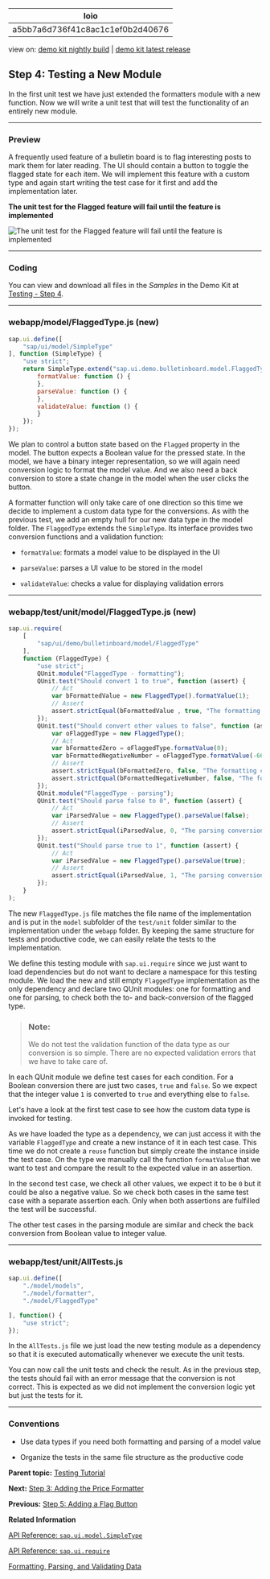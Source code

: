 <!-- loioa5bb7a6d736f41c8ac1c1ef0b2d40676 -->

| loio |
| -----|
| a5bb7a6d736f41c8ac1c1ef0b2d40676 |

<div id="loio">

view on: [demo kit nightly build](https://sdk.openui5.org/nightly/#/topic/a5bb7a6d736f41c8ac1c1ef0b2d40676) | [demo kit latest release](https://sdk.openui5.org/topic/a5bb7a6d736f41c8ac1c1ef0b2d40676)</div>

## Step 4: Testing a New Module

In the first unit test we have just extended the formatters module with a new function. Now we will write a unit test that will test the functionality of an entirely new module.

***

### Preview

A frequently used feature of a bulletin board is to flag interesting posts to mark them for later reading. The UI should contain a button to toggle the flagged state for each item. We will implement this feature with a custom type and again start writing the test case for it first and add the implementation later.

   
  
**The unit test for the Flagged feature will fail until the feature is implemented**

 ![](images/loioba4369b669574be29051499ed6f2ce4e_HiRes.png "The unit test for the Flagged feature will fail until the
					feature is implemented") 

***

### Coding

You can view and download all files in the *Samples* in the Demo Kit at [Testing - Step 4](https://sdk.openui5.org/entity/sap.m.tutorial.testing/sample/sap.m.tutorial.testing.04).

***

### webapp/model/FlaggedType.js \(new\)

```js
sap.ui.define([
	"sap/ui/model/SimpleType"
], function (SimpleType) {
	"use strict";
	return SimpleType.extend("sap.ui.demo.bulletinboard.model.FlaggedType", {
		formatValue: function () {
		},
		parseValue: function () {
		},
		validateValue: function () {
		}
	});
});
```

We plan to control a button state based on the `Flagged` property in the model. The button expects a Boolean value for the pressed state. In the model, we have a binary integer representation, so we will again need conversion logic to format the model value. And we also need a back conversion to store a state change in the model when the user clicks the button.

A formatter function will only take care of one direction so this time we decide to implement a custom data type for the conversions. As with the previous test, we add an empty hull for our new data type in the model folder. The `FlaggedType` extends the `SimpleType`. Its interface provides two conversion functions and a validation function:

-   `formatValue`: formats a model value to be displayed in the UI

-   `parseValue`: parses a UI value to be stored in the model

-   `validateValue`: checks a value for displaying validation errors


***

### webapp/test/unit/model/FlaggedType.js \(new\)

```js
sap.ui.require(
	[
		"sap/ui/demo/bulletinboard/model/FlaggedType"
	],
	function (FlaggedType) {
		"use strict";
		QUnit.module("FlaggedType - formatting");
		QUnit.test("Should convert 1 to true", function (assert) {
			// Act
			var bFormattedValue = new FlaggedType().formatValue(1);
			// Assert
			assert.strictEqual(bFormattedValue , true, "The formatting conversion was correct");
		});
		QUnit.test("Should convert other values to false", function (assert) {
			var oFlaggedType = new FlaggedType();
			// Act
			var bFormattedZero = oFlaggedType.formatValue(0);
			var bFormattedNegativeNumber = oFlaggedType.formatValue(-666);
			// Assert
			assert.strictEqual(bFormattedZero, false, "The formatting conversion was correct");
			assert.strictEqual(bFormattedNegativeNumber, false, "The formatting conversion was correct");
		});
		QUnit.module("FlaggedType - parsing");
		QUnit.test("Should parse false to 0", function (assert) {
			// Act
			var iParsedValue = new FlaggedType().parseValue(false);
			// Assert
			assert.strictEqual(iParsedValue, 0, "The parsing conversion matched the input");
		});
		QUnit.test("Should parse true to 1", function (assert) {
			// Act
			var iParsedValue = new FlaggedType().parseValue(true);
			// Assert
			assert.strictEqual(iParsedValue, 1, "The parsing conversion matched the input");
		});
	}
);
```

The new `FlaggedType.js` file matches the file name of the implementation and is put in the `model` subfolder of the `test/unit` folder similar to the implementation under the `webapp` folder. By keeping the same structure for tests and productive code, we can easily relate the tests to the implementation.

We define this testing module with `sap.ui.require` since we just want to load dependencies but do not want to declare a namespace for this testing module. We load the new and still empty `FlaggedType` implementation as the only dependency and declare two QUnit modules: one for formatting and one for parsing, to check both the to- and back-conversion of the flagged type.

> ### Note:  
> We do not test the validation function of the data type as our conversion is so simple. There are no expected validation errors that we have to take care of.

In each QUnit module we define test cases for each condition. For a Boolean conversion there are just two cases, `true` and `false`. So we expect that the integer value `1` is converted to `true` and everything else to `false`.

Let's have a look at the first test case to see how the custom data type is invoked for testing.

As we have loaded the type as a dependency, we can just access it with the variable `FlaggedType` and create a new instance of it in each test case. This time we do not create a `reuse` function but simply create the instance inside the test case. On the type we manually call the function `formatValue` that we want to test and compare the result to the expected value in an assertion.

In the second test case, we check all other values, we expect it to be `0` but it could be also a negative value. So we check both cases in the same test case with a separate assertion each. Only when both assertions are fulfilled the test will be successful.

The other test cases in the parsing module are similar and check the back conversion from Boolean value to integer value.

***

### webapp/test/unit/AllTests.js

```js
sap.ui.define([
	"./model/models",
	"./model/formatter",
	"./model/FlaggedType"

], function() {
	"use strict";
});
```

In the `AllTests.js` file we just load the new testing module as a dependency so that it is executed automatically whenever we execute the unit tests.

You can now call the unit tests and check the result. As in the previous step, the tests should fail with an error message that the conversion is not correct. This is expected as we did not implement the conversion logic yet but just the tests for it.

***

### Conventions

-   Use data types if you need both formatting and parsing of a model value

-   Organize the tests in the same file structure as the productive code


**Parent topic:** [Testing Tutorial](Testing_Tutorial_291c912.md "In this tutorial we will test application functionality with the testing tools that are delivered with OpenUI5. At different steps of this tutorial you will write tests using QUnit, OPA5, and the OData V2 mock server. Additionally, you will learn about testing strategies, Test Driven Development (TDD), and much more.")

**Next:** [Step 3: Adding the Price Formatter](Step_3_Adding_the_Price_Formatter_2bf4892.md "We will now take care of the implementation of the price formatter and make sure that the tests we wrote in the previous step run successfully.")

**Previous:** [Step 5: Adding a Flag Button](Step_5_Adding_a_Flag_Button_69a25bf.md "Now that we have implemented the conversion tests, we add the corresponding functionality and show the button to flag a post in the app. The design team has specified that the flag feature should be implemented with a toggle button that has a flag icon.")

**Related Information**  


[API Reference: `sap.ui.model.SimpleType`](https://sdk.openui5.org/api/sap.ui.model.SimpleType)

[API Reference: `sap.ui.require`](https://sdk.openui5.org/api/sap.ui/methods/sap.ui.require)

[Formatting, Parsing, and Validating Data](Formatting_Parsing_and_Validating_Data_07e4b92.md "Data that is presented on the UI often has to be converted so that is human readable and fits to the locale of the user. On the other hand, data entered by the user has to be parsed and validated to be understood by the data source. For this purpose, you use formatters and data types.")

